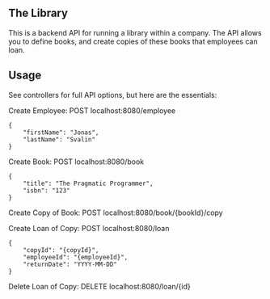 ## The Library
This is a backend API for running a library within a company. The API allows you to define books, and create copies of
these books that employees can loan.

## Usage
See controllers for full API options, but here are the essentials:

Create Employee: POST localhost:8080/employee
```
{
	"firstName": "Jonas",
	"lastName": "Svalin"
}
```

Create Book: POST localhost:8080/book
```
{
	"title": "The Pragmatic Programmer",
	"isbn": "123"
}
```

Create Copy of Book: POST localhost:8080/book/{bookId}/copy

Create Loan of Copy: POST localhost:8080/loan
```
{
	"copyId": "{copyId}",
	"employeeId": "{employeeId}",
	"returnDate": "YYYY-MM-DD"
}
```

Delete Loan of Copy: DELETE localhost:8080/loan/{id}